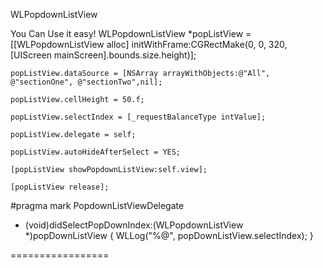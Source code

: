 WLPopdownListView

You Can Use it easy!
    WLPopdownListView *popListView = [[WLPopdownListView alloc] initWithFrame:CGRectMake(0, 0, 320,[UIScreen mainScreen].bounds.size.height)];
    
    popListView.dataSource = [NSArray arrayWithObjects:@"All", @"sectionOne", @"sectionTwo",nil];
    
    popListView.cellHeight = 50.f;

    popListView.selectIndex = [_requestBalanceType intValue];

    popListView.delegate = self;

    popListView.autoHideAfterSelect = YES;

    [popListView showPopdownListView:self.view];

    [popListView release];
    
    
#pragma mark PopdownListViewDelegate

- (void)didSelectPopDownIndex:(WLPopdownListView *)popDownListView
{
     WLLog("%@", popDownListView.selectIndex);
}

=================
